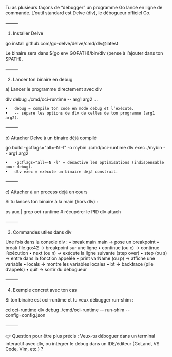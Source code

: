 Tu as plusieurs façons de “débugger” un programme Go lancé en ligne de commande. L’outil standard est Delve (dlv), le débogueur officiel Go.

⸻

1. Installer Delve

go install github.com/go-delve/delve/cmd/dlv@latest

Le binaire sera dans $(go env GOPATH)/bin/dlv (pense à l’ajouter dans ton $PATH).

⸻

2. Lancer ton binaire en debug

a) Lancer le programme directement avec dlv

dlv debug ./cmd/oci-runtime -- arg1 arg2 ...

	•	debug = compile ton code en mode debug et l’exécute.
	•	-- sépare les options de dlv de celles de ton programme (arg1 arg2).

⸻

b) Attacher Delve à un binaire déjà compilé

go build -gcflags="all=-N -l" -o mybin ./cmd/oci-runtime
dlv exec ./mybin -- arg1 arg2

	•	-gcflags="all=-N -l" = désactive les optimisations (indispensable pour debug).
	•	dlv exec = exécute un binaire déjà construit.

⸻

c) Attacher à un process déjà en cours

Si tu lances ton binaire à la main (hors dlv) :

ps aux | grep oci-runtime   # récupérer le PID
dlv attach <PID>


⸻

3. Commandes utiles dans dlv

Une fois dans la console dlv :
•	break main.main → pose un breakpoint
•	break file.go:42 → breakpoint sur une ligne
•	continue (ou c) → continue l’exécution
•	next (ou n) → exécute la ligne suivante (step over)
•	step (ou s) → entre dans la fonction appelée
•	print varName (ou p) → affiche une variable
•	locals → montre les variables locales
•	bt → backtrace (pile d’appels)
•	quit → sortir du débogueur

⸻

4. Exemple concret avec ton cas

Si ton binaire est oci-runtime et tu veux débugger run-shim :

cd oci-runtime
dlv debug ./cmd/oci-runtime -- run-shim --config=config.json


⸻

👉 Question pour être plus précis :
Veux-tu déboguer dans un terminal interactif avec dlv, ou intégrer le debug dans un IDE/éditeur (GoLand, VS Code, Vim, etc.) ?